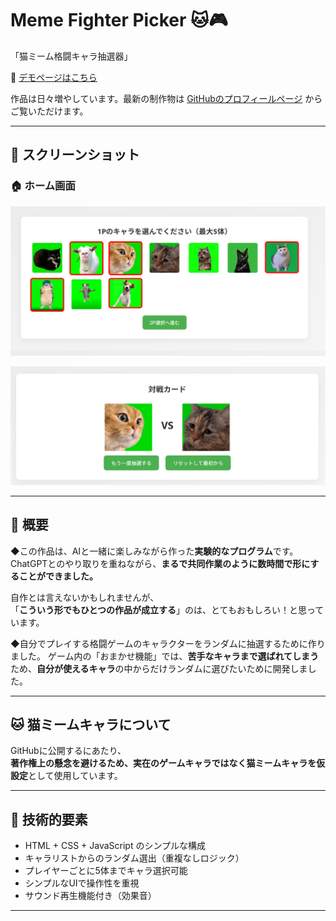 # Meme Fighter Picker 🐱🎮  
「猫ミーム格闘キャラ抽選器」


🔗 [デモページはこちら](https://tsushima-r.github.io/Meme-Fighter-Picker/)

作品は日々増やしています。最新の制作物は [GitHubのプロフィールページ](https://github.com/tsushima-r) からご覧いただけます。



---
## 📸 スクリーンショット  

### 🏠 ホーム画面  
![ホーム画面](images/screenshot1.png)

![抽選結果画面](images/screenshot2.png)

---

## 📌 概要  

◆この作品は、AIと一緒に楽しみながら作った**実験的なプログラム**です。  
ChatGPTとのやり取りを重ねながら、**まるで共同作業のように数時間で形にすることができました。**


自作とは言えないかもしれませんが、  
「**こういう形でもひとつの作品が成立する**」のは、とてもおもしろい！と思っています。


◆自分でプレイする格闘ゲームのキャラクターをランダムに抽選するために作りました。
ゲーム内の「おまかせ機能」では、**苦手なキャラまで選ばれてしまう**ため、**自分が使えるキャラ**の中からだけランダムに選びたいために開発しました。

---

## 🐱 猫ミームキャラについて  

GitHubに公開するにあたり、  
**著作権上の懸念を避けるため、実在のゲームキャラではなく猫ミームキャラを仮設定**として使用しています。

---

## 🧪 技術的要素  

- HTML + CSS + JavaScript のシンプルな構成  
- キャラリストからのランダム選出（重複なしロジック）  
- プレイヤーごとに5体までキャラ選択可能  
- シンプルなUIで操作性を重視  
- サウンド再生機能付き（効果音）

---






